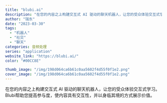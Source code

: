 ```yaml
---
title: "blubi.ai"
description: "在您的内容之上构建交互式 AI 驱动的聊天机器人，让您的受众体验交互式学习。Blubi帮助您提高参与度，使内容具有交互性"
author: "瑞东"
date: "2023-03-30"
tags:
  - "机器人"
  - "社交"
  - "聊天"
categories: 音频处理
series: "application"
website_link: "https://blubi.ai/"
color: "#00CC8E"

thumb_image: "/img/198d064ca6b61c0aa5602f4d55f0f1e2.png"
cover_image: "/img/198d064ca6b61c0aa5602f4d55f0f1e2.png"
---
```


在您的内容之上构建交互式 AI 驱动的聊天机器人，让您的受众体验交互式学习。Blubi帮助您提高参与度，使内容具有交互性，并以身临其境的方式展示价值。 